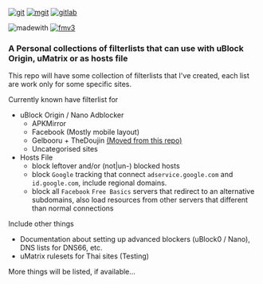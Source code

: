 [![git](https://img.shields.io/badge/Update%20via-Git%20for%20Windows-f05032.svg?style=flat-square&logo=git)](https://gitforwindows.org) [![mgit](https://img.shields.io/badge/Update%20via-MGit-3366cc.svg?style=flat-square&logo=git&logoColor=3366cc)](https://manichord.com/projects/mgit.html) [![gitlab](https://img.shields.io/badge/View-Mirror-e24329.svg?logo=gitlab&style=flat-square)](https://gitlab.com/kowith337/PersonalFilterListCollection)

![madewith](https://img.shields.io/badge/Made%20with-Bare%20hands-tan.svg?style=flat-square&logo=baidu&logoColor=tan) [![fmv3](https://img.shields.io/badge/No%21-%23ManifestV3-grey.svg?style=flat-square&logo=google-chrome&logoColor=black)](https://gist.github.com/kowith337/4cf190ab77d5b88d35cf4222f8eb37c2)

### A Personal collections of filterlists that can use with uBlock Origin, uMatrix or as hosts file

This repo will have some collection of filterlists that I've created, each list are work only for some specific sites.

Currently known have filterlist for

- uBlock Origin / Nano Adblocker
  - APKMirror
  - Facebook (Mostly mobile layout)
  - Gelbooru + TheDoujin [(Moved from this repo)](https://github.com/kowith337/gelbolube)
  - Uncategorised sites
- Hosts File
  - block leftover and/or (not|un-) blocked hosts
  - block `Google` tracking that connect `adservice.google.com` and `id.google.com`, include regional domains.
  - block all `Facebook` `Free Basics` servers that redirect to an alternative subdomains, also load resources from other servers that different than normal connections

Include other things

- Documentation about setting up advanced blockers (uBlock0 / Nano), DNS lists for DNS66, etc.
- uMatrix rulesets for Thai sites (Testing)

More things will be listed, if available...
